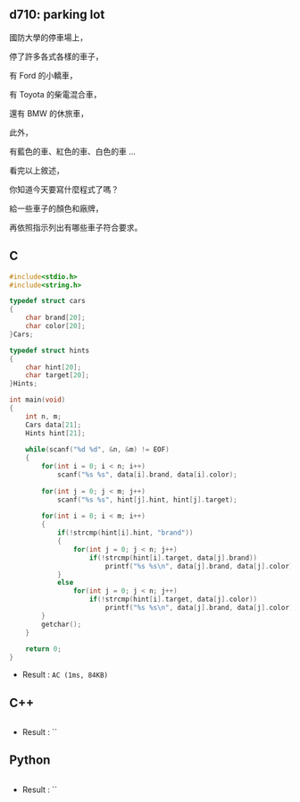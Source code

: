 ## d710: parking lot
國防大學的停車場上，

 停了許多各式各樣的車子，

 有 Ford 的小轎車，

 有 Toyota 的柴電混合車，

 還有 BMW 的休旅車，

 此外，

 有藍色的車、紅色的車、白色的車 ... 

 

 看完以上敘述，

 你知道今天要寫什麼程式了嗎？

 給一些車子的顏色和廠牌，

 再依照指示列出有哪些車子符合要求。

## C
```C
#include<stdio.h>
#include<string.h>

typedef struct cars
{
	char brand[20];
	char color[20];
}Cars;

typedef struct hints
{
	char hint[20];
	char target[20];
}Hints; 

int main(void)
{
	int n, m;
	Cars data[21];
	Hints hint[21];
	
	while(scanf("%d %d", &n, &m) != EOF)
	{
		for(int i = 0; i < n; i++)
			scanf("%s %s", data[i].brand, data[i].color);
		
		for(int j = 0; j < m; j++)
			scanf("%s %s", hint[j].hint, hint[j].target);
		
		for(int i = 0; i < m; i++)
		{
			if(!strcmp(hint[i].hint, "brand"))
			{	
				for(int j = 0; j < n; j++)
					if(!strcmp(hint[i].target, data[j].brand))
						printf("%s %s\n", data[j].brand, data[j].color);
			}
			else
				for(int j = 0; j < n; j++)
					if(!strcmp(hint[i].target, data[j].color))
						printf("%s %s\n", data[j].brand, data[j].color);
		}
		getchar();
	}
	
	return 0;
}
```
 * Result : `AC (1ms, 84KB)`

## C++
```C++

```
 * Result : ``

## Python
```python

```
 * Result : ``
